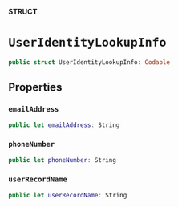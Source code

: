 **STRUCT**

# `UserIdentityLookupInfo`

```swift
public struct UserIdentityLookupInfo: Codable
```

## Properties
### `emailAddress`

```swift
public let emailAddress: String
```

### `phoneNumber`

```swift
public let phoneNumber: String
```

### `userRecordName`

```swift
public let userRecordName: String
```
